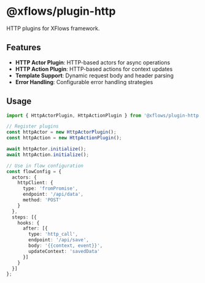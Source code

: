 # @xflows/plugin-http

HTTP plugins for XFlows framework.

## Features

- **HTTP Actor Plugin**: HTTP-based actors for async operations
- **HTTP Action Plugin**: HTTP-based actions for context updates
- **Template Support**: Dynamic request body and header parsing
- **Error Handling**: Configurable error handling strategies

## Usage

```typescript
import { HttpActorPlugin, HttpActionPlugin } from '@xflows/plugin-http';

// Register plugins
const httpActor = new HttpActorPlugin();
const httpAction = new HttpActionPlugin();

await httpActor.initialize();
await httpAction.initialize();

// Use in flow configuration
const flowConfig = {
  actors: {
    httpClient: {
      type: 'fromPromise',
      endpoint: '/api/data',
      method: 'POST'
    }
  },
  steps: [{
    hooks: {
      after: [{
        type: 'http_call',
        endpoint: '/api/save',
        body: '{{context, event}}',
        updateContext: 'savedData'
      }]
    }
  }]
};
```
